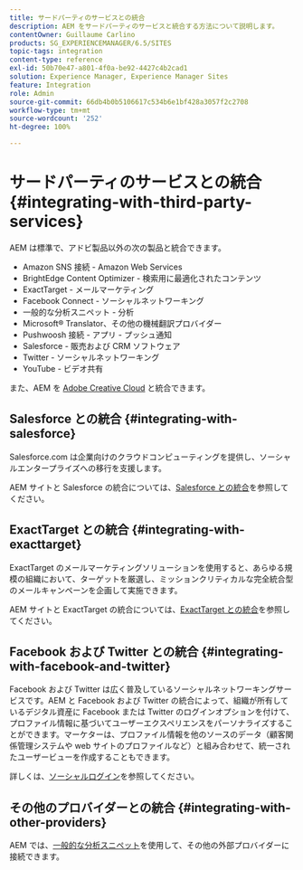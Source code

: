 ```yaml
---
title: サードパーティのサービスとの統合
description: AEM をサードパーティのサービスと統合する方法について説明します。
contentOwner: Guillaume Carlino
products: SG_EXPERIENCEMANAGER/6.5/SITES
topic-tags: integration
content-type: reference
exl-id: 50b70e47-a801-4f0a-be92-4427c4b2cad1
solution: Experience Manager, Experience Manager Sites
feature: Integration
role: Admin
source-git-commit: 66db4b0b5106617c534b6e1bf428a3057f2c2708
workflow-type: tm+mt
source-wordcount: '252'
ht-degree: 100%

---
```


# サードパーティのサービスとの統合{#integrating-with-third-party-services}

AEM は標準で、アドビ製品以外の次の製品と統合できます。

* Amazon SNS 接続 - Amazon Web Services
* BrightEdge Content Optimizer - 検索用に最適化されたコンテンツ
* ExactTarget - メールマーケティング
* Facebook Connect - ソーシャルネットワーキング
* 一般的な分析スニペット - 分析
* Microsoft® Translator、その他の機械翻訳プロバイダー
* Pushwoosh 接続 - アプリ - プッシュ通知
* Salesforce - 販売および CRM ソフトウェア
* Twitter - ソーシャルネットワーキング
* YouTube - ビデオ共有
<!-- * Silverpop Engage - marketing automation, email, mobile, and social NO LONGER EXISTS; ITS REPLACEMENT IS UNKNOWN -->

また、AEM を [Adobe Creative Cloud](/help/assets/aem-cc-integration-best-practices.md) と統合できます。

## Salesforce との統合 {#integrating-with-salesforce}

Salesforce.com は企業向けのクラウドコンピューティングを提供し、ソーシャルエンタープライズへの移行を支援します。

AEM サイトと Salesforce の統合については、[Salesforce との統合](/help/sites-administering/salesforce.md)を参照してください。

<!-- THE INFORMATION BELOW APPEARS OBSOLETE; first URL is a 404. I could not find a suitable replacement for it.
## Integrating with Silverpop Engage {#integrating-with-silverpop-engage}

>[!NOTE]
>
>Silverpop Engage integration is not available out of the box. To integrate AEM with Silverpop Engage, [download the package](https://www.adobeaemcloud.com/content/marketplace/marketplaceProxy.html?packagePath=/content/companies/public/adobe/packages/aem620/product/cq-mcm-integrations-silverpop-content) from Package Share.

Silverpop Engage provides marketing automation, email, mobile, and social.

For information about integrating your AEM site and ExactTarget, see [Integrating with Silverpop Engage](/help/sites-administering/silverpop.md). -->

## ExactTarget との統合 {#integrating-with-exacttarget}

ExactTarget のメールマーケティングソリューションを使用すると、あらゆる規模の組織において、ターゲットを厳選し、ミッションクリティカルな完全統合型のメールキャンペーンを企画して実施できます。

AEM サイトと ExactTarget の統合については、[ExactTarget との統合](/help/sites-administering/exacttarget.md)を参照してください。

## Facebook および Twitter との統合 {#integrating-with-facebook-and-twitter}

Facebook および Twitter は広く普及しているソーシャルネットワーキングサービスです。AEM と Facebook および Twitter の統合によって、組織が所有しているデジタル資産に Facebook または Twitter のログインオプションを付けて、プロファイル情報に基づいてユーザーエクスペリエンスをパーソナライズすることができます。マーケターは、プロファイル情報を他のソースのデータ（顧客関係管理システムや web サイトのプロファイルなど）と組み合わせて、統一されたユーザービューを作成することもできます。

詳しくは、[ソーシャルログイン](/help/communities/social-login.md)を参照してください。

## その他のプロバイダーとの統合 {#integrating-with-other-providers}

AEM では、[一般的な分析スニペット](/help/sites-administering/external-providers.md)を使用して、その他の外部プロバイダーに接続できます。
